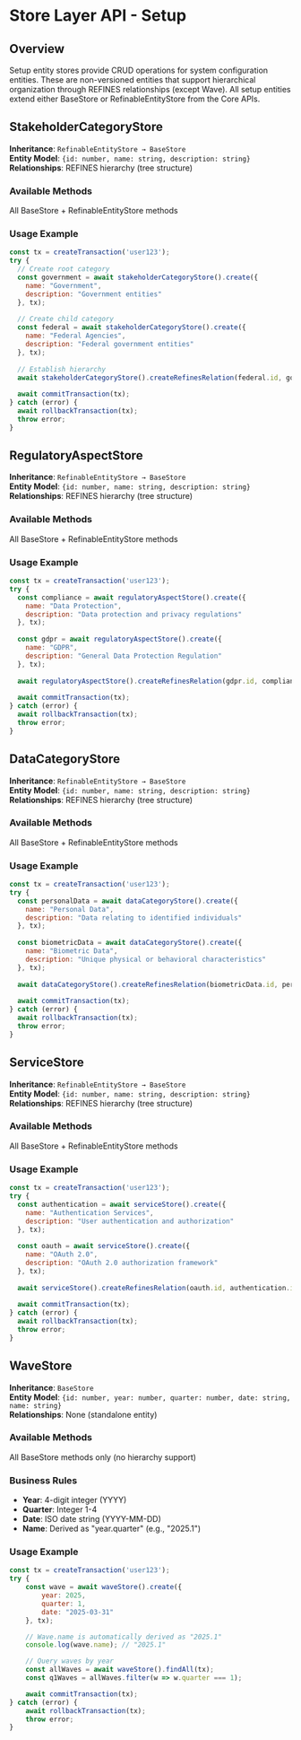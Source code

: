 # Store Layer API - Setup

## Overview
Setup entity stores provide CRUD operations for system configuration entities. These are non-versioned entities that support hierarchical organization through REFINES relationships (except Wave). All setup entities extend either BaseStore or RefinableEntityStore from the Core APIs.

## StakeholderCategoryStore
**Inheritance**: `RefinableEntityStore → BaseStore`  
**Entity Model**: `{id: number, name: string, description: string}`  
**Relationships**: REFINES hierarchy (tree structure)

### Available Methods
All BaseStore + RefinableEntityStore methods

### Usage Example
```javascript
const tx = createTransaction('user123');
try {
  // Create root category
  const government = await stakeholderCategoryStore().create({
    name: "Government",
    description: "Government entities"
  }, tx);
  
  // Create child category  
  const federal = await stakeholderCategoryStore().create({
    name: "Federal Agencies",
    description: "Federal government entities"
  }, tx);
  
  // Establish hierarchy
  await stakeholderCategoryStore().createRefinesRelation(federal.id, government.id, tx);
  
  await commitTransaction(tx);
} catch (error) {
  await rollbackTransaction(tx);
  throw error;
}
```

## RegulatoryAspectStore
**Inheritance**: `RefinableEntityStore → BaseStore`  
**Entity Model**: `{id: number, name: string, description: string}`  
**Relationships**: REFINES hierarchy (tree structure)

### Available Methods
All BaseStore + RefinableEntityStore methods

### Usage Example
```javascript
const tx = createTransaction('user123');
try {
  const compliance = await regulatoryAspectStore().create({
    name: "Data Protection",
    description: "Data protection and privacy regulations"
  }, tx);
  
  const gdpr = await regulatoryAspectStore().create({
    name: "GDPR", 
    description: "General Data Protection Regulation"
  }, tx);
  
  await regulatoryAspectStore().createRefinesRelation(gdpr.id, compliance.id, tx);
  
  await commitTransaction(tx);
} catch (error) {
  await rollbackTransaction(tx);
  throw error;
}
```

## DataCategoryStore
**Inheritance**: `RefinableEntityStore → BaseStore`  
**Entity Model**: `{id: number, name: string, description: string}`  
**Relationships**: REFINES hierarchy (tree structure)

### Available Methods
All BaseStore + RefinableEntityStore methods

### Usage Example
```javascript
const tx = createTransaction('user123');
try {
  const personalData = await dataCategoryStore().create({
    name: "Personal Data",
    description: "Data relating to identified individuals"
  }, tx);
  
  const biometricData = await dataCategoryStore().create({
    name: "Biometric Data",
    description: "Unique physical or behavioral characteristics"
  }, tx);
  
  await dataCategoryStore().createRefinesRelation(biometricData.id, personalData.id, tx);
  
  await commitTransaction(tx);
} catch (error) {
  await rollbackTransaction(tx);
  throw error;
}
```

## ServiceStore
**Inheritance**: `RefinableEntityStore → BaseStore`  
**Entity Model**: `{id: number, name: string, description: string}`  
**Relationships**: REFINES hierarchy (tree structure)

### Available Methods
All BaseStore + RefinableEntityStore methods

### Usage Example
```javascript
const tx = createTransaction('user123');
try {
  const authentication = await serviceStore().create({
    name: "Authentication Services",
    description: "User authentication and authorization"
  }, tx);
  
  const oauth = await serviceStore().create({
    name: "OAuth 2.0",
    description: "OAuth 2.0 authorization framework"
  }, tx);
  
  await serviceStore().createRefinesRelation(oauth.id, authentication.id, tx);
  
  await commitTransaction(tx);
} catch (error) {
  await rollbackTransaction(tx);
  throw error;
}
```

## WaveStore
**Inheritance**: `BaseStore`  
**Entity Model**: `{id: number, year: number, quarter: number, date: string, name: string}`  
**Relationships**: None (standalone entity)

### Available Methods
All BaseStore methods only (no hierarchy support)

### Business Rules
- **Year**: 4-digit integer (YYYY)
- **Quarter**: Integer 1-4
- **Date**: ISO date string (YYYY-MM-DD)
- **Name**: Derived as "year.quarter" (e.g., "2025.1")

### Usage Example
```javascript
const tx = createTransaction('user123');
try {
    const wave = await waveStore().create({
        year: 2025,
        quarter: 1,
        date: "2025-03-31"
    }, tx);

    // Wave.name is automatically derived as "2025.1"
    console.log(wave.name); // "2025.1"

    // Query waves by year
    const allWaves = await waveStore().findAll(tx);
    const q1Waves = allWaves.filter(w => w.quarter === 1);

    await commitTransaction(tx);
} catch (error) {
    await rollbackTransaction(tx);
    throw error;
}
```